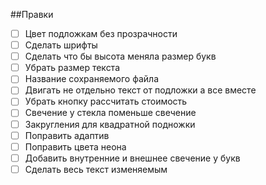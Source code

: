 ##Правки
 - [ ] Цвет подложкам без прозрачности
 - [ ] Сделать шрифты
 - [ ] Сделать что бы высота меняла размер букв
 - [ ] Убрать размер текста
 - [ ] Название сохраняемого файла
 - [ ] Двигать не отдельно текст от подложки а все вместе
 - [ ] Убрать кнопку рассчитать стоимость
 - [ ] Свечение у стекла поменьше свечение 
 - [ ] Закругления для квадратной подножки
 - [ ] Поправить адаптив
 - [ ] Поправить цвета неона
 - [ ] Добавить внутренние и внешнее свечение у букв
 - [ ] Сделать весь текст изменяемым
